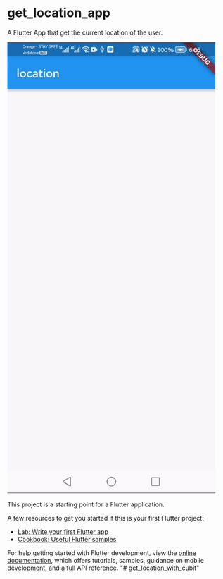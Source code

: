 # get_location_app


A Flutter App that get the current location of the user.

![alt text](https://github.com/gommido/get_location_app/blob/master/location.gif "Logo Title Text 1")

This project is a starting point for a Flutter application.

A few resources to get you started if this is your first Flutter project:

- [Lab: Write your first Flutter app](https://docs.flutter.dev/get-started/codelab)
- [Cookbook: Useful Flutter samples](https://docs.flutter.dev/cookbook)

For help getting started with Flutter development, view the
[online documentation](https://docs.flutter.dev/), which offers tutorials,
samples, guidance on mobile development, and a full API reference.
"# get_location_with_cubit" 
